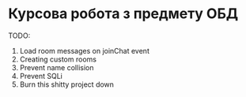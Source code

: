 # Курсова робота з предмету ОБД

TODO:
1. Load room messages on joinChat event
2. Creating custom rooms
3. Prevent name collision
4. Prevent SQLi
5. Burn this shitty project down